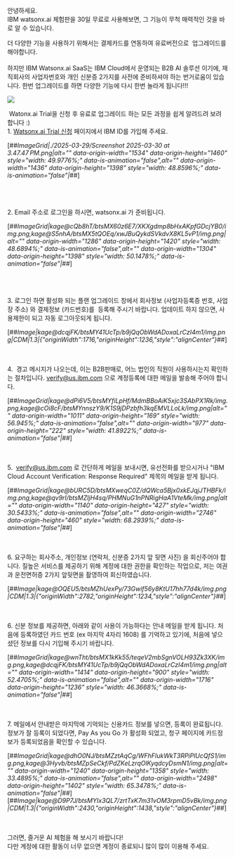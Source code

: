    
   
안녕하세요.   
IBM watsonx.ai 체험판을 30일 무료로 사용해보면, 그 기능이 무척 매력적인 것을 바로 알 수 있습니다.

더 다양한 기능을 사용하기 위해서는 결제카드를 연동하여 유료버전으로  업그레이드를 해야합니다.   
   
하지만 IBM Watsonx.ai SaaS는 IBM Cloud에서 운영되는 B2B AI 솔루션 이기에, 재직회사의 사업자번호와 개인 신분증 2가지를 사전에 준비하셔야 하는 번거로움이 있습니다. 한번 업그레이드를 하면 다양한 기능에 다시 한번 놀라게 됩니다!!!

![](https://t1.daumcdn.net/keditor/emoticon/niniz/large/014.gif)

 Watonx.ai Trial을 신청 후 유료로 업그레이드 하는 모든 과정을 쉽게 알려드려 보려 합니다 :)   
1\. [Watsonx.ai Trial 신청](https://eu-de.dataplatform.cloud.ibm.com/registration/stepone?context=wx&preselect_region=true) 페이지에서 IBM ID를 가입해 주세요.

[##_ImageGrid|./2025-03-29/Screenshot 2025-03-30 at 3.47.47 PM.png|alt="" data-origin-width="1534" data-origin-height="1460" style="width: 49.9776%;" data-is-animation="false",alt="" data-origin-width="1436" data-origin-height="1398" style="width: 48.8596%;" data-is-animation="false"|_##]

   
   
   
2\. Email 주소로 로그인을 하시면, watsonx.ai 가 준비됩니다.

[##_ImageGrid|kage@cQb8hT/btsMX60z6E7/XKXgdmp8bHxAKpfGDcjYB0/img.png,kage@S5nhA/btsMX5tQOEq/xwJBuQykdSVkdvX8KL5vP1/img.png|alt="" data-origin-width="1286" data-origin-height="1420" style="width: 48.6894%;" data-is-animation="false",alt="" data-origin-width="1304" data-origin-height="1398" style="width: 50.1478%;" data-is-animation="false"|_##]

   
   
   
3\. 로그인 하면 활성화 되는 플랜 업그레이드 창에서 회사정보 (사업자등록증 번호, 사업장 주소) 와 결제정보 (카드번호)를  등록해 주시기 바랍니다. 업데이트 하지 않으면, 사용제한이 되고 자동 로그아웃되게 됩니다.

[##_Image|kage@dcqjFK/btsMY41UcTp/b9jQqObWdADoxaLrCzI4m1/img.png|CDM|1.3|{"originWidth":1716,"originHeight":1236,"style":"alignCenter"}_##]

   
   
4.  경고 메시지가 나오는데, 이는 B2B판매로, 어느 법인의 직원이 사용하시는지 확인하는 절차입니다. verify@us.ibm.com 으로 계정등록에 대한 메일을 발송해 주어야 합니다. 

[##_ImageGrid|kage@dPi6V5/btsMYfiLpHf/MdmBBoAiK5xjc3SAbPX1Rk/img.png,kage@cOi8cF/btsMYnnszY9/K1S9jDPzbfh3kqEMVLLoLk/img.png|alt="" data-origin-width="1011" data-origin-height="169" style="width: 56.945%;" data-is-animation="false",alt="" data-origin-width="977" data-origin-height="222" style="width: 41.8922%;" data-is-animation="false"|_##]

   
   
5.  verify@us.ibm.com 로 간단하게 메일을 보내시면, 유선전화를 받으시거나 "IBM Cloud Account Verification: Response Required" 제목의 메일을 받게 됩니다. 

[##_ImageGrid|kage@bURC5D/btsMXweqC0Z/dQWca5Bjx0xkEJqjJTHBFk/img.png,kage@qv9rI/btsMZIjH4sq/PHMNuG1nPNRigHaA1VteMk/img.png|alt="" data-origin-width="1140" data-origin-height="427" style="width: 30.5433%;" data-is-animation="false",alt="" data-origin-width="2746" data-origin-height="460" style="width: 68.2939%;" data-is-animation="false"|_##]

   
   
6\. 요구하는 회사주소, 개인정보 (연락처, 신분증 2가지 앞 뒷면 사진) 을 회신주어야 합니다. 질높은 서비스를 제공하기 위해 계정에 대한 권한을 확인하는 작업으로, 저는 여권과 운전면허증 2가지 앞뒷면을 촬영하여 회신하였습니다.

[##_Image|kage@OQEU5/btsMZhUexPy/73Gwif56y8KtU17hh77d4k/img.png|CDM|1.3|{"originWidth":2782,"originHeight":1234,"style":"alignCenter"}_##]

   
   
6\. 신분 정보를 제공하면, 아래와 같이 사용이 가능하다는 안내 메일을 받게 됩니다. 처음에 등록하였던 카드 번호 (ex 마지막 4자리 1608) 를 기억하고 있기에, 처음에 넣으셨던 정보를 다시 기입해 주시기 바랍니다.

[##_ImageGrid|kage@wnTht/btsMX1kKk55/teqeV2mbSgnVOLH93Zk3XK/img.png,kage@dcqjFK/btsMY41UcTp/b9jQqObWdADoxaLrCzI4m1/img.png|alt="" data-origin-width="1414" data-origin-height="900" style="width: 52.4705%;" data-is-animation="false",alt="" data-origin-width="1716" data-origin-height="1236" style="width: 46.3668%;" data-is-animation="false"|_##]

   
   
7\. 메일에서 안내받은 마지막에 기억되는 신용카드 정보를 넣으면, 등록이 완료됩니다.  
정보가 잘 등록이 되었다면, Pay As you Go 가 활성화 되었고, 청구 페이지에 카드정보가 등록되었음을 확인할 수 있습니다.  
  

[##_ImageGrid|kage@dhO0NJ/btsMZztAqCg/WFhFIukWkT3RPiPlUcQfS1/img.png,kage@3Hyvb/btsMZpSeCkf/PdZKeLzrqOlKyqdcyDsmN1/img.png|alt="" data-origin-width="1240" data-origin-height="1358" style="width: 33.4895%;" data-is-animation="false",alt="" data-origin-width="2498" data-origin-height="1402" style="width: 65.3478%;" data-is-animation="false"|_##][##_Image|kage@D9P7J/btsMYIx3QL7/zrtTxK7m31vOM3rpmD5vBk/img.png|CDM|1.3|{"originWidth":2430,"originHeight":1438,"style":"alignCenter"}_##]

  
   
   
그러면, 즐거운 AI 체험을 해 보시기 바랍니다!   
다만 계정에 대한 활동이 너무 없으면 계정이 종료되니 많이 많이 이용해 주세요.
